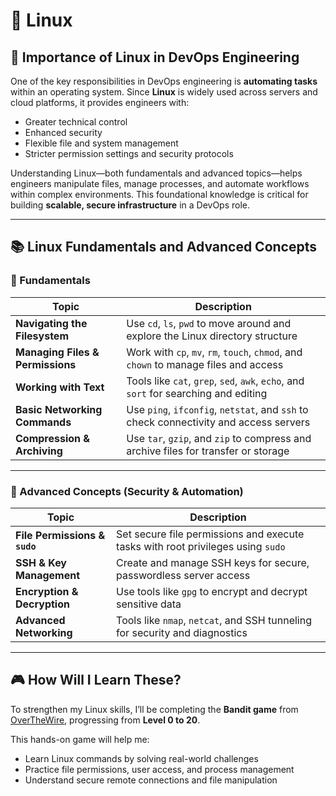 # 🐧 Linux

## 🔧 Importance of Linux in DevOps Engineering

One of the key responsibilities in DevOps engineering is **automating tasks** within an operating system. Since **Linux** is widely used across servers and cloud platforms, it provides engineers with:

- Greater technical control  
- Enhanced security  
- Flexible file and system management  
- Stricter permission settings and security protocols  

Understanding Linux—both fundamentals and advanced topics—helps engineers manipulate files, manage processes, and automate workflows within complex environments. This foundational knowledge is critical for building **scalable, secure infrastructure** in a DevOps role.

---

## 📚 Linux Fundamentals and Advanced Concepts

### 🧱 Fundamentals

| Topic                      | Description                                                                 |
|---------------------------|-----------------------------------------------------------------------------|
| **Navigating the Filesystem**   | Use `cd`, `ls`, `pwd` to move around and explore the Linux directory structure |
| **Managing Files & Permissions**| Work with `cp`, `mv`, `rm`, `touch`, `chmod`, and `chown` to manage files and access |
| **Working with Text**           | Tools like `cat`, `grep`, `sed`, `awk`, `echo`, and `sort` for searching and editing |
| **Basic Networking Commands**   | Use `ping`, `ifconfig`, `netstat`, and `ssh` to check connectivity and access servers |
| **Compression & Archiving**     | Use `tar`, `gzip`, and `zip` to compress and archive files for transfer or storage |

---

### 🔐 Advanced Concepts (Security & Automation)

| Topic                     | Description                                                                 |
|--------------------------|-----------------------------------------------------------------------------|
| **File Permissions & `sudo`** | Set secure file permissions and execute tasks with root privileges using `sudo` |
| **SSH & Key Management**      | Create and manage SSH keys for secure, passwordless server access          |
| **Encryption & Decryption**  | Use tools like `gpg` to encrypt and decrypt sensitive data                  |
| **Advanced Networking**       | Tools like `nmap`, `netcat`, and SSH tunneling for security and diagnostics  |

---

## 🎮 How Will I Learn These?

To strengthen my Linux skills, I’ll be completing the **Bandit game** from [OverTheWire](https://overthewire.org/wargames/bandit/), progressing from **Level 0 to 20**.

This hands-on game will help me:

- Learn Linux commands by solving real-world challenges  
- Practice file permissions, user access, and process management  
- Understand secure remote connections and file manipulation  
